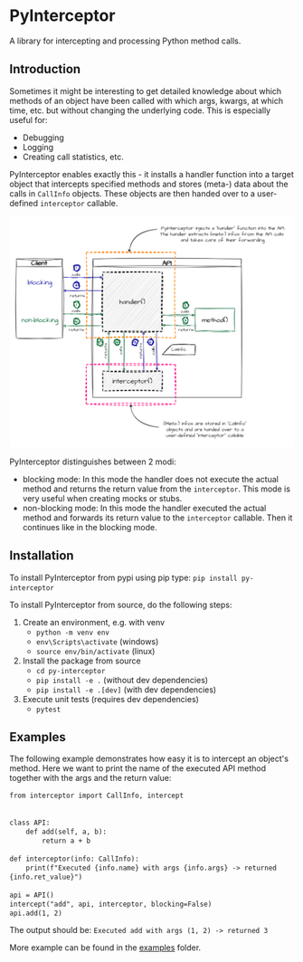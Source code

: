 # PyInterceptor

A library for intercepting and processing Python method calls.

## Introduction

Sometimes it might be interesting to get detailed knowledge about which methods of an object have been called with which
args, kwargs, at which time, etc. but without changing the underlying code.
This is especially useful for:

- Debugging
- Logging
- Creating call statistics, etc.

PyInterceptor enables exactly this - it installs a handler function into a target object that intercepts specified
methods and stores (meta-) data about the calls in `CallInfo` objects. These objects are then handed over to a
user-defined `interceptor` callable.

![call_sequence_detailed.png](doc/images/call_sequence_detailed.png)

PyInterceptor distinguishes between 2 modi:

- blocking mode: In this mode the handler does not execute the actual method and returns the return value from the
  `interceptor`. This mode is very useful when creating mocks or stubs.
- non-blocking mode: In this mode the handler executed the actual method and forwards its return value to the
  `interceptor` callable. Then it continues like in the blocking mode.

## Installation

To install PyInterceptor from pypi using pip type:
`pip install py-interceptor`

To install PyInterceptor from source, do the following steps:

1. Create an environment, e.g. with venv
    - `python -m venv env`
    - `env\Scripts\activate` (windows)
    - `source env/bin/activate` (linux)
2. Install the package from source
    - `cd py-interceptor`
    - `pip install -e .` (without dev dependencies)
    - `pip install -e .[dev]` (with dev dependencies)
3. Execute unit tests (requires dev dependencies)
    - `pytest`

## Examples

The following example demonstrates how easy it is to intercept an object's method. Here we want to print the name of the
executed API method together with the args and the return value:

```
from interceptor import CallInfo, intercept


class API:
    def add(self, a, b):
        return a + b

def interceptor(info: CallInfo):
    print(f"Executed {info.name} with args {info.args} -> returned {info.ret_value}")

api = API()
intercept("add", api, interceptor, blocking=False)
api.add(1, 2)
```
The output should be:
`Executed add with args (1, 2) -> returned 3`

More example can be found in the [examples](examples) folder.

